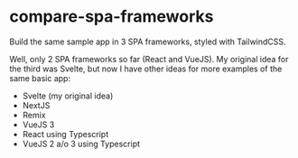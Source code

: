 # compare-spa-frameworks
Build the same sample app in 3 SPA frameworks, styled with TailwindCSS.

Well, only 2 SPA frameworks so far (React and VueJS). My original idea for the third was Svelte, but now I have other ideas for more examples of the same basic app:
- Svelte (my original idea)
- NextJS
- Remix
- VueJS 3
- React using Typescript
- VueJS 2 a/o 3 using Typescript
